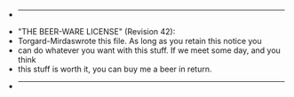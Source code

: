 
 * ----------------------------------------------------------------------------
 * "THE BEER-WARE LICENSE" (Revision 42):
 *  Torgard-Mirdaswrote this file.  As long as you retain this notice you
 * can do whatever you want with this stuff. If we meet some day, and you think
 * this stuff is worth it, you can buy me a beer in return.   
 * ----------------------------------------------------------------------------

